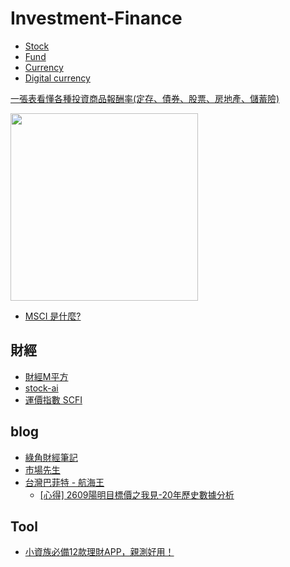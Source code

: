# Investment-Finance

- [Stock](/self/investment-finance/stock/README.md)
- [Fund](/self/investment-finance/fund/README.md)
- [Currency](/self/investment-finance/currency/README.md)
- [Digital currency](/self/investment-finance/digital-currency/README.md)

[一張表看懂各種投資商品報酬率(定存、債券、股票、房地產、儲蓄險)](https://rich01.com/invest-asset-return/)

<img src="https://blog.jiapan.tw/assets/images/一張表看懂各種投資商品報酬率.jpg" height=300>

- [MSCI 是什麼?](https://rich01.com/msci/)

## 財經

- [財經M平方](https://www.macromicro.me)
- [stock-ai](https://stock-ai.com)
- [運價指數 SCFI](https://www.sse.net.cn/index/singleIndex?indexType=scfi)

## blog

- [綠角財經筆記](http://greenhornfinancefootnote.blogspot.com/)
- [市場先生](https://rich01.com/)
- [台灣巴菲特 - 航海王](http://et220870.blogspot.com/)
  - [[心得] 2609陽明目標價之我見-20年歷史數據分析](https://www.ptt.cc/bbs/Stock/M.1620310876.A.BAF.html)

## Tool

- [小資族必備12款理財APP，親測好用！](https://medium.com/%E6%87%B6%E4%BA%BA%E7%B6%93%E6%BF%9F%E5%AD%B8/%E5%B0%8F%E8%B3%87%E6%97%8F%E5%BF%85%E5%82%9910%E6%AC%BE%E7%90%86%E8%B2%A1app-%E8%A6%AA%E6%B8%AC%E5%A5%BD%E7%94%A8-b2cb2cdcc91a)